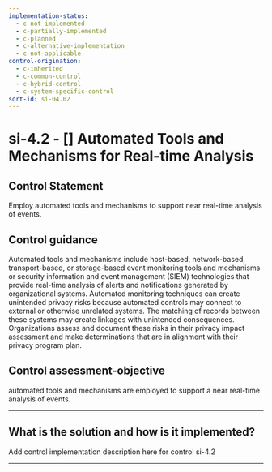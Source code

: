 ```yaml
---
implementation-status:
  - c-not-implemented
  - c-partially-implemented
  - c-planned
  - c-alternative-implementation
  - c-not-applicable
control-origination:
  - c-inherited
  - c-common-control
  - c-hybrid-control
  - c-system-specific-control
sort-id: si-04.02
---
```


# si-4.2 - \[\] Automated Tools and Mechanisms for Real-time Analysis

## Control Statement

Employ automated tools and mechanisms to support near real-time analysis of events.

## Control guidance

Automated tools and mechanisms include host-based, network-based, transport-based, or storage-based event monitoring tools and mechanisms or security information and event management (SIEM) technologies that provide real-time analysis of alerts and notifications generated by organizational systems. Automated monitoring techniques can create unintended privacy risks because automated controls may connect to external or otherwise unrelated systems. The matching of records between these systems may create linkages with unintended consequences. Organizations assess and document these risks in their privacy impact assessment and make determinations that are in alignment with their privacy program plan.

## Control assessment-objective

automated tools and mechanisms are employed to support a near real-time analysis of events.

______________________________________________________________________

## What is the solution and how is it implemented?

Add control implementation description here for control si-4.2

______________________________________________________________________
